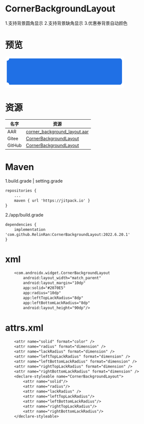 # CornerBackgroundLayout
1.支持背景圆角显示
2.支持背景缺角显示
3.优惠券背景自动颜色
# 预览
![效果](./ic_preview.png)
# 资源
|名字|资源|
|-|-|
|AAR|[corner_background_layout.aar](https://github.com/RelinRan/CornerBackgroundLayout/blob/master/corner_background_layout.aar)|
|Gitee|[CornerBackgroundLayout](https://gitee.com/relin/CornerBackgroundLayout)|
|GitHub |[CornerBackgroundLayout](https://github.com/RelinRan/CornerBackgroundLayout)|
# Maven
1.build.grade | setting.grade
```
repositories {
	...
	maven { url 'https://jitpack.io' }
}
```
2./app/build.grade
```
dependencies {
	implementation 'com.github.RelinRan:CornerBackgroundLayout:2022.6.20.1'
}
```
# xml
~~~
    <com.androidx.widget.CornerBackgroundLayout
        android:layout_width="match_parent"
        android:layout_margin="10dp"
        app:solid="#2070E5"
        app:radius="10dp"
        app:leftTopLackRadius="8dp"
        app:leftBottomLackRadius="8dp"
        android:layout_height="90dp"/>
~~~
# attrs.xml
~~~
    <attr name="solid" format="color" />
    <attr name="radius" format="dimension" />
    <attr name="lackRadius" format="dimension" />
    <attr name="leftTopLackRadius" format="dimension" />
    <attr name="leftBottomLackRadius" format="dimension" />
    <attr name="rightTopLackRadius" format="dimension" />
    <attr name="rightBottomLackRadius" format="dimension" />
    <declare-styleable name="CornerBackgroundLayout">
        <attr name="solid"/>
        <attr name="radius"/>
        <attr name="lackRadius" />
        <attr name="leftTopLackRadius"/>
        <attr name="leftBottomLackRadius"/>
        <attr name="rightTopLackRadius"/>
        <attr name="rightBottomLackRadius"/>
    </declare-styleable>
~~~
